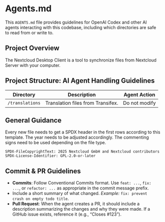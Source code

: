 <!--
  - SPDX-FileCopyrightText: 2025 Nextcloud GmbH and Nextcloud contributors
  - SPDX-License-Identifier: GPL-2.0-or-later
-->
# Agents.md
This `AGENTS.md` file provides guidelines for OpenAI Codex and other AI agents interacting with this codebase, including which directories are safe to read from or write to.

## Project Overview
The Nextcloud Desktop Client is a tool to synchronize files from Nextcloud Server with your computer.

## Project Structure: AI Agent Handling Guidelines

| Directory       | Description                                         | Agent Action         |
|-----------------|-----------------------------------------------------|----------------------|
| `/translations` | Translation files from Transifex.                   | Do not modify        |

## General Guidance

Every new file needs to get a SPDX header in the first rows according to this template. 
The year needs to be adjusted accordingly. The commenting signs need to be used depending on the file type.
```
SPDX-FileCopyrightText: 2025 Nextcloud GmbH and Nextcloud contributors
SPDX-License-Identifier: GPL-2.0-or-later
```

## Commit & PR Guidelines
- **Commits**: Follow Conventional Commits format. Use `feat: ...`, `fix: ...`, or `refactor: ...` as appropriate in the commit message prefix.
- Include a short summary of what changed. *Example:* `fix: prevent crash on empty todo title`.
- **Pull Request**: When the agent creates a PR, it should include a description summarizing the changes and why they were made. If a GitHub issue exists, reference it (e.g., “Closes #123”).
